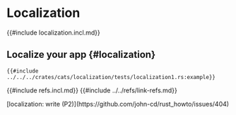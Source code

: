 # Localization

{{#include localization.incl.md}}

## Localize your app {#localization}

```rust,editable
{{#include ../../../crates/cats/localization/tests/localization1.rs:example}}
```

{{#include refs.incl.md}}
{{#include ../../refs/link-refs.md}}

<div class="hidden">
[localization: write (P2)](https://github.com/john-cd/rust_howto/issues/404)
</div>
